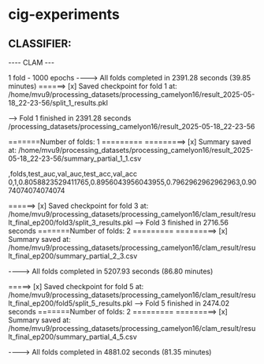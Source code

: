 # cig-experiments


## CLASSIFIER: 

----  CLAM --- 

1 fold - 1000 epochs 
 ----> All folds completed in 2391.28 seconds (39.85 minutes) 
======> [x] Saved checkpoint for fold 1 at: /home/mvu9/processing_datasets/processing_camelyon16/result_2025-05-18_22-23-56/split_1_results.pkl

 --> Fold 1 finished in 2391.28 seconds
/processing_datasets/processing_camelyon16/result_2025-05-18_22-23-56 

=======Number of folds: 1 =========
=========> [x] Summary saved at: /home/mvu9/processing_datasets/processing_camelyon16/result_2025-05-18_22-23-56/summary_partial_1_1.csv

,folds,test_auc,val_auc,test_acc,val_acc
0,1,0.8058823529411765,0.8956043956043955,0.7962962962962963,0.9074074074074074


======> [x] Saved checkpoint for fold 3 at: /home/mvu9/processing_datasets/processing_camelyon16/clam_result/result_final_ep200/fold3/split_3_results.pkl
 --> Fold 3 finished in 2716.56 seconds
=======Number of folds: 2 =========
=========> [x] Summary saved at: /home/mvu9/processing_datasets/processing_camelyon16/clam_result/result_final_ep200/summary_partial_2_3.csv

 ----> All folds completed in 5207.93 seconds (86.80 minutes) 


 =====> [x] Saved checkpoint for fold 5 at: /home/mvu9/processing_datasets/processing_camelyon16/clam_result/result_final_ep200/fold5/split_5_results.pkl
 --> Fold 5 finished in 2474.02 seconds
=======Number of folds: 2 =========
=========> [x] Summary saved at: /home/mvu9/processing_datasets/processing_camelyon16/clam_result/result_final_ep200/summary_partial_4_5.csv

 ----> All folds completed in 4881.02 seconds (81.35 minutes) 